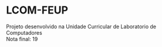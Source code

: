 # LCOM-FEUP

Projeto desenvolvido na Unidade Curricular de Laboratorio de Computadores  
Nota final: 19
